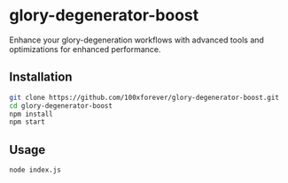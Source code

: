 # glory-degenerator-boost

Enhance your glory-degeneration workflows with advanced tools and optimizations for enhanced performance.

## Installation

```bash
git clone https://github.com/100xforever/glory-degenerator-boost.git
cd glory-degenerator-boost
npm install
npm start
```

## Usage
```bash
node index.js
```
